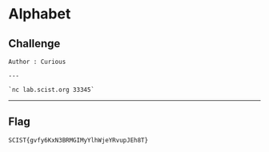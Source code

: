 # Alphabet

## Challenge
```
Author : Curious

---

`nc lab.scist.org 33345`
```

---
## Flag
```
SCIST{gvfy6KxN3BRMGIMyYlhWjeYRvupJEh8T}
```